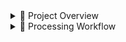 <details>

<summary>📌 Project Overview</summary>
<br>

This project is based on data from a major Brazilian e-commerce platform operating nationwide. The dataset contains 100,000+ records of orders, payments, products, sellers, and customers.

### **⚠️ Why the dataset is not included**
Due to **GitHub file size limits**, the dataset is not included in this repository, but it can be downloaded from Kaggle link.

**📥 Download the dataset here:**  
👉 [Brazilian E-Commerce Dataset on Kaggle](https://www.kaggle.com/datasets/olistbr/brazilian-ecommerce)


**Goal:**
Analyze sales trends, customer behavior, and delivery performance to generate actionable insights for improving profitability and customer experience.

**Business Questions:**
✔ Which product categories generate the highest revenue and profit?
✔ What is the average delivery time by region?
✔ How are sales distributed across payment channels?
✔ What is the Customer Lifetime Value (CLV) for different segments? 

</details>

<details>

<summary>🔄 Processing Workflow</summary>
<br>

This project follows a structured pipeline to ensure clean, reliable, and actionable data:  

1. **Power Query (Data Cleaning & Transformation)**  
   ✔ Import raw CSV files from multiple sources  
   ✔ Handle missing values, normalize formats (dates, categories)  
   ✔ Merge tables to create a single clean dataset  

2. **SQL (Database Modeling & Query Optimization)**  
   ✔ Design normalized schema to store data  
   ✔ Write optimized queries for aggregations and joins  
   ✔ Prepare data subsets for reporting and analysis  

3. **Excel (Validation & Pre-Analysis)**  
   ✔ Validate cleaned data using pivot tables  
   ✔ Perform initial descriptive analytics  
   ✔ Check consistency before BI integration  

4. **Power BI (Visualization & Dashboarding)**  
   ✔ Build **interactive dashboards** with KPIs  
   ✔ Integrate **live queries** for real-time decision-making  
   ✔ Create filters for customer segments, regions, and product categories

</details>